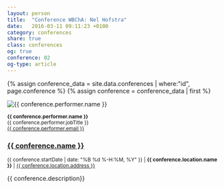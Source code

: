 ```yaml
---
layout: person
title:  "Conference WBChA: Nel Hofstra"
date:   2016-03-11 09:11:23 +0100
category: conferences
share: true
class: conferences
og: true
conference: 02
og-type: article
---
```


{% assign conference_data = site.data.conferences | where:"id", page.conference %}
{% assign conference = conference_data | first %}
<div class="speaker">
	<div class="photo-wrapper rounded"><img src="/assets/img/speakers/{{ conference.performer.image }}" alt="{{ conference.performer.name }}" class="img-responsive"></div>
	<p class="text-alt"><small><strong>{{ conference.performer.name }}</strong><br/>{{ conference.performer.jobTitle }}<br/><a href="mailto:{{ conference.perfotrmer.email }}" title="Email to {{ conference.performer.name }}">{{ conference.performer.email }}</a></small></p>
	<h3 class="name"><a href="{{ conference.offers.url }}">{{ conference.name }}</a></h3>
	<p class="text-alt"><small>{{ conference.startDate | date: "%B %d %-H:%M, %Y" }} | <strong>{{ conference.location.name }}</strong> | <a href="{{ conference.location.googleMap }}">{{ conference.location.address }}</a></small></p>
	<p class="about text-left">{{ conference.description}} </p>
</div>